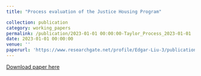 ```yaml
---
title: "Process evaluation of the Justice Housing Program"

collection: publication
category: working_papers
permalink: /publication/2023-01-01 00:00:00-Taylor_Process_2023-01-01
date: 2023-01-01 00:00:00
venue: ''
paperurl: 'https://www.researchgate.net/profile/Edgar-Liu-3/publication/377239656_Process_evaluation_of_the_Justice_Housing_Program/links/659cd3a32468df72d3044426/Process-evaluation-of-the-Justice-Housing-Program.pdf'
---
```

[Download paper here](https://www.researchgate.net/profile/Edgar-Liu-3/publication/377239656_Process_evaluation_of_the_Justice_Housing_Program/links/659cd3a32468df72d3044426/Process-evaluation-of-the-Justice-Housing-Program.pdf)
